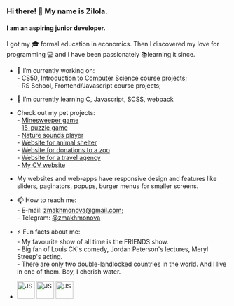 ### Hi there! 👋 My name is Zilola.
#### I am an aspiring junior developer.
I got my :mortar_board: formal education in economics. Then I discovered my love for programming :computer: and I have been passionately :books:learning it since.

- :blue_book: I’m currently working on: </br>
         - CS50, Introduction to Computer Science course projects;</br>
         - RS School, Frontend/Javascript course projects; </br>

- 🌱 I’m currently learning C, Javascript, SCSS, webpack 

- Check out my pet projects:</br>
         - [Minesweeper game](https://zilola08.github.io/minesweeper/dist/main.html) </br>
         - [15-puzzle game](https://zilola08.github.io/fifteen-puzzle-game) </br>
         - [Nature sounds player](https://zilola08.github.io/nature-sounds/)</br>
         - [Website for animal shelter](https://zilola08.github.io/shelter/main.html)</br>
         - [Website for donations to a zoo](https://zilola08.github.io/online-zoo/pages/main/)</br>
         - [Website for a travel agency](https://zilola08.github.io/travel/)</br>
         - [My CV website](https://zilola08.github.io/CV-Zilola-Makhmonova/)
         
* My websites and web-apps have responsive design and features like sliders, paginators, popups, burger menus for smaller screens.</br>

- 📫 How to reach me: </br>
         - E-mail: zmakhmonova@gmail.com;</br>
         - Telegram: [@zmakhmonova](https://t.me/zmakhmonova) </br>

- ⚡ Fun facts about me: </br>
         - My favourite show of all time is the FRIENDS show.</br>
         - Big fan of Louis CK's comedy, Jordan Peterson's lectures, Meryl Streep's acting. </br>
         - There are only two double-landlocked countries in the world. And I live in one of them. Boy, I cherish water.</br>

         
- <img src='https://user-images.githubusercontent.com/44432264/223957461-e78203f8-0069-41c1-99ce-99abae8eecba.png' alt='JS' height='40px' width='40px'> <img src='https://user-images.githubusercontent.com/44432264/223958844-d269b792-1d6d-4fc6-9e59-94c1e0b06990.png' alt='JS' height='40px' width='40px'> <img src='https://user-images.githubusercontent.com/44432264/223959125-e32d9f83-518c-48bd-ad86-559f5851a2ae.png' alt='JS' height='40px' width='40px'> 


